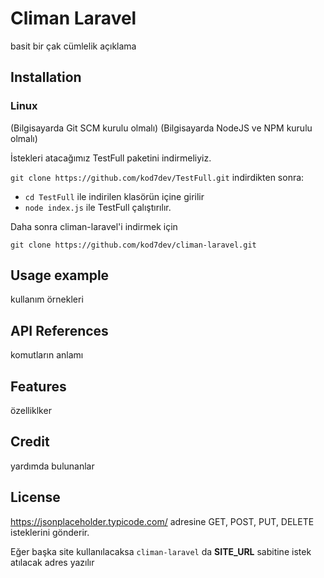 # Climan Laravel

basit bir çak cümlelik açıklama

## Installation

### Linux

(Bilgisayarda Git SCM kurulu olmalı)
(Bilgisayarda NodeJS ve NPM kurulu olmalı)

İstekleri atacağımız TestFull paketini indirmeliyiz.

`git clone https://github.com/kod7dev/TestFull.git` indirdikten sonra: 

- `cd TestFull` ile indirilen klasörün içine girilir
- `node index.js` ile TestFull çalıştırılır.

Daha sonra climan-laravel'i indirmek için

`git clone https://github.com/kod7dev/climan-laravel.git`

## Usage example

kullanım örnekleri

## API References

komutların anlamı

## Features

özelliklker

## Credit

yardımda bulunanlar

## License

https://jsonplaceholder.typicode.com/ adresine GET, POST, PUT, DELETE isteklerini gönderir.

Eğer başka site kullanılacaksa `climan-laravel` da **SITE_URL** sabitine istek atılacak adres yazılır
